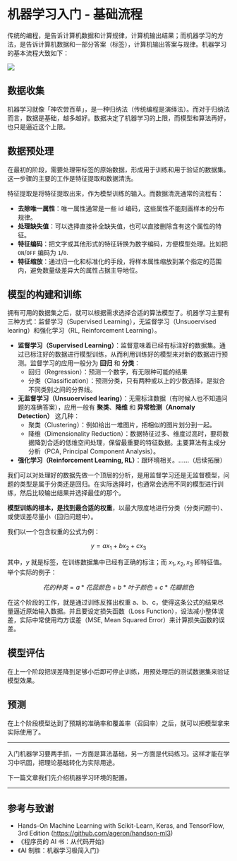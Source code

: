 # 机器学习入门 - 基础流程

传统的编程，是告诉计算机数据和计算规律，计算机输出结果；而机器学习的方法，是告诉计算机数据和一部分答案（标签），计算机输出答案与规律。机器学习的基本流程大致如下：

![](https://img.wiki-power.com/d/wiki-media/img/20240302202014.png)

## 数据收集

机器学习就像「神农尝百草」，是一种归纳法（传统编程是演绎法）。而对于归纳法而言，数据是基础，越多越好。数据决定了机器学习的上限，而模型和算法再好，也只是逼近这个上限。

## 数据预处理

在最初的阶段，需要处理带标签的原始数据，形成用于训练和用于验证的数据集。这一步骤的主要的工作是特征提取和数据清洗。

特征提取是将特征提取出来，作为模型训练的输入。而数据清洗通常的流程有：

- **去除唯一属性**：唯一属性通常是一些 id 编码，这些属性不能刻画样本的分布规律。
- **处理缺失值**：可以选择直接补全缺失值，也可以直接删除含有这个属性的特征。
- **特征编码**：把文字或其他形式的特征转换为数字编码，方便模型处理。比如把 `ON`/`OFF` 编码为 `1`/`0`.
- **特征缩放**：通过归一化和标准化的手段，将样本属性缩放到某个指定的范围内，避免数量级差异大的属性占据主导地位。

## 模型的构建和训练

拥有可用的数据集之后，就可以根据需求选择合适的算法模型了。机器学习主要有三种方式：监督学习（Supervised Learning），无监督学习（Unsuoervised learing）和强化学习（RL, Reinforcement Learning）。

- **监督学习（Supervised Learning）**：监督意味着已经有标注好的数据集。通过已标注好的数据进行模型训练，从而利用训练好的模型来对新的数据进行预测。监督学习的应用一般分为 **回归** 和 **分类**：
  - 回归（Regression）：预测一个数字，有无限种可能的结果
  - 分类（Classification）：预测分类，只有两种或以上的少数选择，是拟合不同类别之间的分界线。
- **无监督学习（Unsuoervised learing）**：无需标注数据（有时候人也不知道问题的准确答案），应用一般有 **聚类**、**降维** 和 **异常检测（Anomaly Detection）** 这几种：
  - 聚类（Clustering）：例如给出一堆图片，把相似的图片划分到一起。
  - 降维（Dimensionality Reduction）：数据特征过多、维度过高时，要将数据降到合适的低维空间处理，保留最重要的特征数据。主要算法有主成分分析（PCA, Principal Component Analysis）。
- **强化学习（Reinforcement Learning, RL）**：跟环境相关。……（后续拓展）

我们可以对处理好的数据先做一个顶层的分析，是用监督学习还是无监督模型，问题的类型是属于分类还是回归。在实际选择时，也通常会选用不同的模型进行训练，然后比较输出结果并选择最佳的那个。

**模型训练的根本，是找到最合适的权重**，以最大限度地进行分类（分类问题中）、或使误差尽量小（回归问题中）。

我们以一个包含权重的公式为例：

$$
y=ax_1+bx_2+cx_3
$$

其中，$y$ 就是标签，在训练数据集中已经有正确的标注；而 $x_1, x_2, x_3$ 即特征值。举个实际的例子：

$$
花的种类=a*花蕊颜色+b*叶子颜色+c*花瓣颜色
$$

在这个阶段的工作，就是通过训练反推出权重 a、b、c，使得这条公式的结果尽量逼近原始输入数据。并且要设定损失函数（Loss Function），设法减小整体误差，实际中常使用均方误差（MSE, Mean Squared Error）来计算损失函数的误差。

## 模型评估

在上一个阶段把误差降到足够小后即可停止训练，用预处理后的测试数据集来验证模型效果。

## 预测

在上个阶段模型达到了预期的准确率和覆盖率（召回率）之后，就可以把模型拿来实际使用了。

---

入门机器学习要两手抓，一方面是算法基础，另一方面是代码练习。这样才能在学习中巩固，把理论基础转化为实际用途。

下一篇文章我们先介绍机器学习环境的配置。

---

## 参考与致谢

- Hands-On Machine Learning with Scikit-Learn, Keras, and TensorFlow, 3rd Edition (https://github.com/ageron/handson-ml3)
- 《程序员的 AI 书：从代码开始》
- 《AI 制胜：机器学习极简入门》

